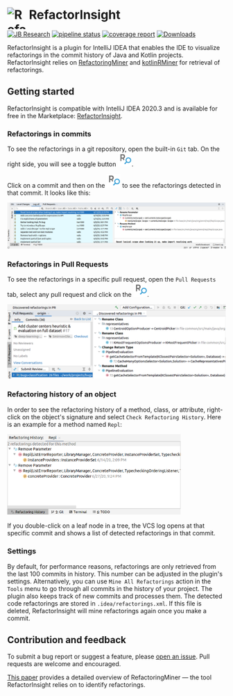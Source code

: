 <h1> <img align="left" width="50" height="50" src="https://s3-eu-west-1.amazonaws.com/public-resources.ml-labs.aws.intellij.net/static/refactor-insight/icon.svg" alt="RefactorInsight Icon"> RefactorInsight </h1>

[![JB Research](https://jb.gg/badges/research-flat-square.svg)](https://research.jetbrains.org/)
[![pipeline status](https://github.com/JetBrains-Research/refactorinsight/workflows/Java%20CI%20with%20Gradle/badge.svg)](https://github.com/JetBrains-Research/refactorinsight/badges/master)
[![coverage report](https://codecov.io/gh/JetBrains-Research/refactorinsight/branch/master/graph/badge.svg)](https://codecov.io/gh/JetBrains-Research/refactorinsight)
[![Downloads](https://img.shields.io/jetbrains/plugin/d/14704-refactorinsight.svg?style=flat-square)](https://plugins.jetbrains.com/plugin/14704-refactorinsight)

RefactorInsight is a plugin for IntelliJ IDEA that enables the IDE to visualize refactorings in the commit history of Java and Kotlin projects. RefactorInsight relies on [RefactoringMiner](https://github.com/tsantalis/RefactoringMiner) and [kotlinRMiner](https://github.com/JetBrains-Research/kotlinRMiner) for retrieval of refactorings.

## Getting started
RefactorInsight is сompatible with IntelliJ IDEA 2020.3 and is available for free in the Marketplace: [RefactorInsight](https://plugins.jetbrains.com/plugin/14704-refactorinsight).

### Refactorings in commits
To see the refactorings in a git repository, open the built-in `Git` tab. On the right side, you will see a toggle button ![](assets/img/refactorinsight_toggle.svg).

Click on a commit and then on the ![](assets/img/refactorinsight_toggle.svg) to see the refactorings detected in that commit. It looks like this:

<img src="assets/img/refactorinsight_main.png" alt="Example" width="900">

### Refactorings in Pull Requests
To see the refactorings in a specific pull request, open the `Pull Requests` tab, select any pull request and click on the ![](assets/img/refactorinsight_toggle.svg).

<img src="assets/img/refactorinsight_pull_requests.png" alt="PullRequests" width="600">

### Refactoring history of an object
In order to see the refactoring history of a method, class, or attribute, right-click on the object's signature and select `Check Refactoring History`. Here is an example for a method named `Repl`:

<img src="assets/img/refactorinsight_history.png" alt="RefactoringHistory" width="400">

If you double-click on a leaf node in a tree, the VCS log opens at that specific commit and shows a list of detected refactorings in that commit.

### Settings
By default, for performance reasons, refactorings are only retrieved from the last 100 commits in history. This number can be adjusted in the plugin's settings. Alternatively, you can use `Mine All Refactorings` action in the `Tools` menu to go through all commits in the history of your project.
The plugin also keeps track of new commits and processes them.
The detected code refactorings are stored in `.idea/refactorings.xml`. If this file is deleted, RefactorInsight will mine refactorings again once you make a commit.


## Contribution and feedback
To submit a bug report or suggest a feature, please [open an issue](https://github.com/JetBrains-Research/refactorinsight/issues). 
Pull requests are welcome and encouraged.


[This paper](https://users.encs.concordia.ca/~nikolaos/publications/TSE_2020.pdf) provides a detailed overview of RefactoringMiner — the tool RefactorInsight relies on to identify refactorings.

